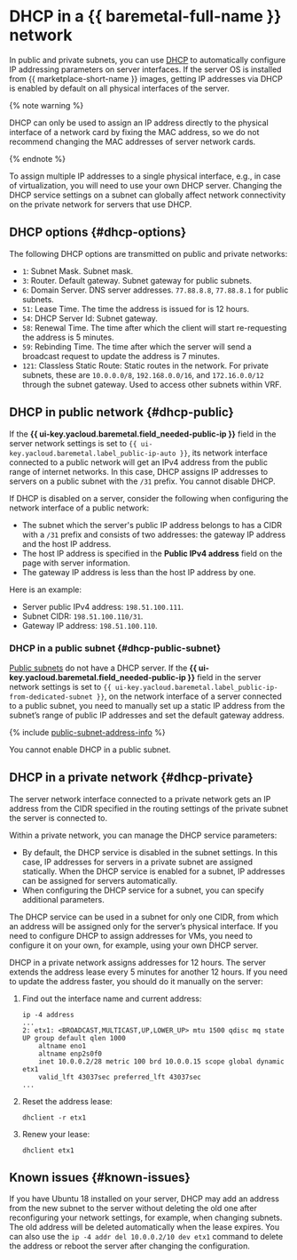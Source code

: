 # DHCP in a {{ baremetal-full-name }} network

In public and private subnets, you can use [DHCP](https://en.wikipedia.org/wiki/Dynamic_Host_Configuration_Protocol) to automatically configure IP addressing parameters on server interfaces. If the server OS is installed from {{ marketplace-short-name }} images, getting IP addresses via DHCP is enabled by default on all physical interfaces of the server.

{% note warning %}

DHCP can only be used to assign an IP address directly to the physical interface of a network card by fixing the MAC address, so we do not recommend changing the MAC addresses of server network cards. 

{% endnote %}

To assign multiple IP addresses to a single physical interface, e.g., in case of virtualization, you will need to use your own DHCP server. Changing the DHCP service settings on a subnet can globally affect network connectivity on the private network for servers that use DHCP.

## DHCP options {#dhcp-options}

The following DHCP options are transmitted on public and private networks:

* `1`: Subnet Mask. Subnet mask.
* `3`: Router. Default gateway. Subnet gateway for public subnets.
* `6`: Domain Server. DNS server addresses. `77.88.8.8`, `77.88.8.1` for public subnets.
* `51`: Lease Time. The time the address is issued for is 12 hours.
* `54`: DHCP Server Id: Subnet gateway.
* `58`: Renewal Time. The time after which the client will start re-requesting the address is 5 minutes.
* `59`: Rebinding Time. The time after which the server will send a broadcast request to update the address is 7 minutes.
* `121`: Classless Static Route: Static routes in the network. For private subnets, these are `10.0.0.0/8`, `192.168.0.0/16`, and `172.16.0.0/12` through the subnet gateway. Used to access other subnets within VRF.

## DHCP in public network {#dhcp-public}

If the **{{ ui-key.yacloud.baremetal.field_needed-public-ip }}** field in the server network settings is set to `{{ ui-key.yacloud.baremetal.label_public-ip-auto }}`, its network interface connected to a public network will get an IPv4 address from the public range of internet networks. In this case, DHCP assigns IP addresses to servers on a public subnet with the `/31` prefix. You cannot disable DHCP.

If DHCP is disabled on a server, consider the following when configuring the network interface of a public network:

* The subnet which the server's public IP address belongs to has a CIDR with a `/31` prefix and consists of two addresses: the gateway IP address and the host IP address.
* The host IP address is specified in the **Public IPv4 address** field on the page with server information.
* The gateway IP address is less than the host IP address by one.

Here is an example:

* Server public IPv4 address: `198.51.100.111`.
* Subnet CIDR: `198.51.100.110/31`.
* Gateway IP address: `198.51.100.110`.

### DHCP in a public subnet {#dhcp-public-subnet}

[Public subnets](./network.md#public-subnet) do not have a DHCP server. If the **{{ ui-key.yacloud.baremetal.field_needed-public-ip }}** field in the server network settings is set to `{{ ui-key.yacloud.baremetal.label_public-ip-from-dedicated-subnet }}`, on the network interface of a server connected to a public subnet, you need to manually set up a static IP address from the subnet’s range of public IP addresses and set the default gateway address. 

{% include [public-subnet-address-info](../../_includes/baremetal/public-subnet-address-info.md) %}

You cannot enable DHCP in a public subnet.

## DHCP in a private network {#dhcp-private}

The server network interface connected to a private network gets an IP address from the CIDR specified in the routing settings of the private subnet the server is connected to.

Within a private network, you can manage the DHCP service parameters:

* By default, the DHCP service is disabled in the subnet settings. In this case, IP addresses for servers in a private subnet are assigned statically. When the DHCP service is enabled for a subnet, IP addresses can be assigned for servers automatically. 
* When configuring the DHCP service for a subnet, you can specify additional parameters.

The DHCP service can be used in a subnet for only one CIDR, from which an address will be assigned only for the server’s physical interface. If you need to configure DHCP to assign addresses for VMs, you need to configure it on your own, for example, using your own DHCP server.

DHCP in a private network assigns addresses for 12 hours. The server extends the address lease every 5 minutes for another 12 hours. If you need to update the address faster, you should do it manually on the server:

1. Find out the interface name and current address:

    ```
    ip -4 address
    ...
    2: etx1: <BROADCAST,MULTICAST,UP,LOWER_UP> mtu 1500 qdisc mq state UP group default qlen 1000
        altname eno1
        altname enp2s0f0
        inet 10.0.0.2/28 metric 100 brd 10.0.0.15 scope global dynamic etx1
        valid_lft 43037sec preferred_lft 43037sec
    ...
    ```

1. Reset the address lease:

    ```
    dhclient -r etx1
    ```

1. Renew your lease:

    ```
    dhclient etx1
    ```

## Known issues {#known-issues}

If you have Ubuntu 18 installed on your server, DHCP may add an address from the new subnet to the server without deleting the old one after reconfiguring your network settings, for example, when changing subnets. The old address will be deleted automatically when the lease expires. You can also use the `ip -4 addr del 10.0.0.2/10 dev etx1` command to delete the address or reboot the server after changing the configuration. 
